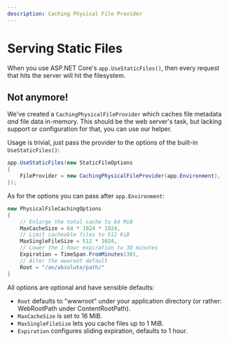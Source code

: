 ```yaml
---
description: Caching Physical File Provider
---
```


# Serving Static Files

When you use ASP.NET Core's `app.UseStaticFiles()`, then every request that hits the server will hit the filesystem.

## Not anymore!

We've created a `CachingPhysicalFileProvider` which caches file metadata _and_ file data in-memory. This should be the web server's task, but lacking support or configuration for that, you can use our helper.

Usage is trivial, just pass the provider to the options of the built-in `UseStaticFiles()`:

```csharp
app.UseStaticFiles(new StaticFileOptions
{
    FileProvider = new CachingPhysicalFileProvider(app.Environment),
});
```

As for the options you can pass after `app.Environment`:

```csharp
new PhysicalFileCachingOptions
{
    // Enlarge the total cache to 64 MiB
    MaxCacheSize = 64 * 1024 * 1024,
    // Limit cacheable files to 512 KiB
    MaxSingleFileSize = 512 * 1024,
    // Lower the 1-hour expiration to 30 minutes
    Expiration = TimeSpan.FromMinutes(30),
    // Alter the wwwroot default
    Root = "/an/absolute/path/"
}
```

All options are optional and have sensible defaults:

* `Root` defaults to "wwwroot" under your application directory (or rather: WebRootPath under ContentRootPath).
* `MaxCacheSize` is set to 16 MiB.
* `MaxSingleFileSize` lets you cache files up to 1 MiB.
* `Expiration` configures sliding expiration, defaults to 1 hour.
